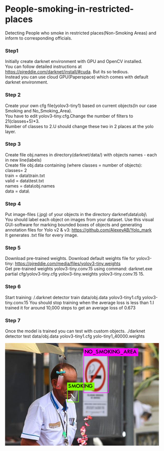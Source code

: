 # People-smoking-in-restricted-places
Detecting People who smoke in restricted places(Non-Smoking Areas) and inform to corresponding officials.
### Step1 ###
Initially create darknet environment with GPU and OpenCV installed.\
You can follow detailed instructions at https://pjreddie.com/darknet/install/#cuda. But its so tedious.\
Instead you can use cloud GPU(Paperspace) which comes with default darknet environment.
### Step 2 ###
Create your own cfg file(yolov3-tiny1) based on current objects(In our case Smoking and No_Smoking_Area).\
You have to edit yolov3-tiny.cfg.Change the number of filters to 21(classes+5)*3.\
Number of classes to 2.U should change these two in 2 places at the yolo layer.
### Step 3 ###
Create file obj.names in directory(darknet/data/)  with objects names - each in new line(labels)\
Create file obj.data  containing (where classes = number of objects):\
classes= 2 \
train  = data\train.txt \
valid  = data\test.txt \
names = data\obj.names \
data = data\ 
### Step 4 ###
Put image-files (.jpg) of your objects in the directory darknet\data\obj\ \
You should label each object on images from your dataset. Use this visual GUI-software for marking bounded boxes of objects and generating annotation files for Yolo v2 & v3: https://github.com/AlexeyAB/Yolo_mark \
It generates .txt file for every image.
### Step 5 ###
Download pre-trained weights.
Download default weights file for yolov3-tiny: https://pjreddie.com/media/files/yolov3-tiny.weights \
Get pre-trained weights yolov3-tiny.conv.15 using command: darknet.exe partial cfg/yolov3-tiny.cfg yolov3-tiny.weights yolov3-tiny.conv.15 15.
### Step 6 ###
Start training: /.darknet detector train data/obj.data yolov3-tiny1.cfg yolov3-tiny.conv.15
You should stop training when the average loss is less than 1.I trained it for around 10,000 steps to get an average loss of 0.673
### Step 7 ###
Once the model is trained you can test with custom objects.
./darknet detector test data/obj.data yolov3-tiny1.cfg yolo-tiny1_40000.weights

![GitHub Logo](/predictions/1.jpg)
